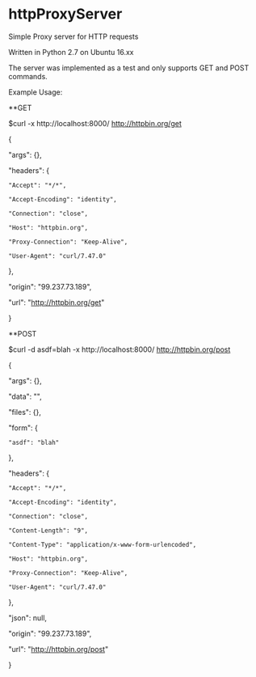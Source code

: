 # httpProxyServer
Simple Proxy server for HTTP requests 

Written in Python 2.7 on Ubuntu 16.xx

The server was implemented as a test and only supports GET and POST commands. 

Example Usage:

**GET

$curl -x http://localhost:8000/ http://httpbin.org/get

{

  "args": {}, 
  
  "headers": {
  
    "Accept": "*/*", 

    "Accept-Encoding": "identity", 
    
    "Connection": "close", 
    
    "Host": "httpbin.org", 
    
    "Proxy-Connection": "Keep-Alive", 
    
    "User-Agent": "curl/7.47.0"
    
  },
  
  "origin": "99.237.73.189", 
  
  "url": "http://httpbin.org/get"
  
}


**POST

$curl -d asdf=blah -x http://localhost:8000/ http://httpbin.org/post

{

  "args": {}, 
  
  "data": "", 
  
  "files": {}, 
  
  "form": {
  
    "asdf": "blah"
    
  },
  
  "headers": {
  
    "Accept": "*/*", 
    
    "Accept-Encoding": "identity", 
    
    "Connection": "close", 
    
    "Content-Length": "9", 
    
    "Content-Type": "application/x-www-form-urlencoded", 
    
    "Host": "httpbin.org", 
    
    "Proxy-Connection": "Keep-Alive", 
    
    "User-Agent": "curl/7.47.0"
    
  }, 
  
  "json": null, 
  
  "origin": "99.237.73.189", 
  
  "url": "http://httpbin.org/post"
  
}


